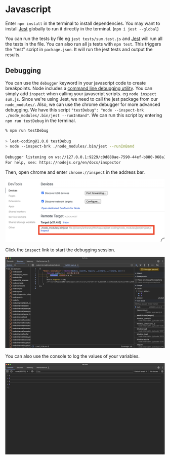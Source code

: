 # Javascript
Enter `npm install` in the terminal to install dependencies. You may want to install [Jest](https://jestjs.io/) globally to run it directly in the terminal. (`npm i jest --global`)

You can run the tests by file eg `jest tests/sum.test.js` and [Jest](https://jestjs.io/) will run all the tests in the file. You can also run all js tests with `npm test`. This triggers the "test" script in `package.json`. It will run the jest tests and output the results.

## Debugging
You can use the `debugger` keyword in your javascript code to create breakpoints. Node includes a [command line debugging utility](https://nodejs.org/api/debugger.html). You can simply add `inspect` when calling your javascript scripts. eg `node inspect sum.js`. Since we're using Jest, we need to call the jest package from our `node_modules/`. Also, we can use the chrome debugger for more advanced debugging. We have this script `"testDebug": "node --inspect-brk ./node_modules/.bin/jest --runInBand"`. We can run this script by entering `npm run testDebug` in the terminal. 

```bash
% npm run testDebug

> leet-coding@1.0.0 testDebug
> node --inspect-brk ./node_modules/.bin/jest --runInBand

Debugger listening on ws://127.0.0.1:9229/c0d888ae-7590-44ef-b880-068a11915e2f
For help, see: https://nodejs.org/en/docs/inspector
```

Then, open chrome and enter `chrome://inspect` in the address bar. 

![](assets/chrome-inspect.png)

Click the `inspect` link to start the debugging session.

![](assets/devtools-source.png)

You can also use the console to log the values of your variables.

![](assets/devtools-console.png)